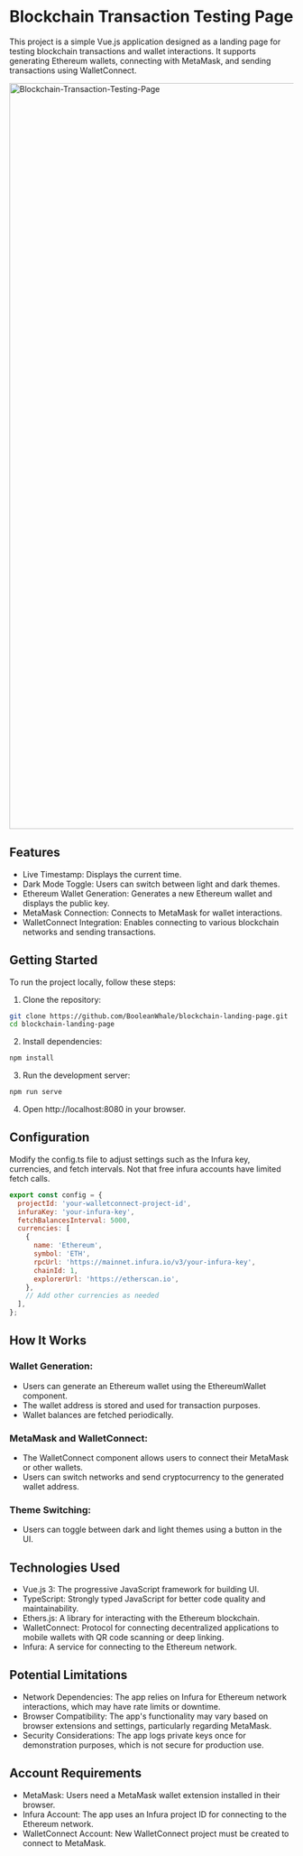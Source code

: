 # Blockchain Transaction Testing Page

This project is a simple Vue.js application designed as a landing page for testing blockchain transactions and wallet interactions. It supports generating Ethereum wallets, connecting with MetaMask, and sending transactions using WalletConnect.

<img width="1322" alt="Blockchain-Transaction-Testing-Page" src="https://github.com/user-attachments/assets/f1d92a1a-fca9-464f-a763-30eb8a08f163">

## Features

- Live Timestamp: Displays the current time.
- Dark Mode Toggle: Users can switch between light and dark themes.
- Ethereum Wallet Generation: Generates a new Ethereum wallet and displays the public key.
- MetaMask Connection: Connects to MetaMask for wallet interactions.
- WalletConnect Integration: Enables connecting to various blockchain networks and sending transactions.

## Getting Started

To run the project locally, follow these steps:

1. Clone the repository:

  ```bash
  git clone https://github.com/BooleanWhale/blockchain-landing-page.git
  cd blockchain-landing-page
  ```

2. Install dependencies:

  ```bash
  npm install
  ```

3. Run the development server:

  ```bash
  npm run serve
  ```

4. Open http://localhost:8080 in your browser.

## Configuration

Modify the config.ts file to adjust settings such as the Infura key, currencies, and fetch intervals. Not that free infura accounts have limited fetch calls.
  ```javascript
  export const config = {
    projectId: 'your-walletconnect-project-id',
    infuraKey: 'your-infura-key',
    fetchBalancesInterval: 5000,
    currencies: [
      {
        name: 'Ethereum',
        symbol: 'ETH',
        rpcUrl: 'https://mainnet.infura.io/v3/your-infura-key',
        chainId: 1,
        explorerUrl: 'https://etherscan.io',
      },
      // Add other currencies as needed
    ],
  };
  ```

## How It Works

### Wallet Generation:

- Users can generate an Ethereum wallet using the EthereumWallet component.
- The wallet address is stored and used for transaction purposes.
- Wallet balances are fetched periodically.

### MetaMask and WalletConnect:

- The WalletConnect component allows users to connect their MetaMask or other wallets.
- Users can switch networks and send cryptocurrency to the generated wallet address.

### Theme Switching:

- Users can toggle between dark and light themes using a button in the UI.

## Technologies Used

- Vue.js 3: The progressive JavaScript framework for building UI.
- TypeScript: Strongly typed JavaScript for better code quality and maintainability.
- Ethers.js: A library for interacting with the Ethereum blockchain.
- WalletConnect: Protocol for connecting decentralized applications to mobile wallets with QR code scanning or deep linking.
- Infura: A service for connecting to the Ethereum network.

## Potential Limitations

- Network Dependencies: The app relies on Infura for Ethereum network interactions, which may have rate limits or downtime.
- Browser Compatibility: The app's functionality may vary based on browser extensions and settings, particularly regarding MetaMask.
- Security Considerations: The app logs private keys once for demonstration purposes, which is not secure for production use.

## Account Requirements

- MetaMask: Users need a MetaMask wallet extension installed in their browser.
- Infura Account: The app uses an Infura project ID for connecting to the Ethereum network.
- WalletConnect Account: New WalletConnect project must be created to connect to MetaMask.
